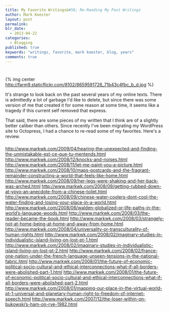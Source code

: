 ```yaml
---
title: My Favorite Writings&#58; Re-Reading My Past Writings
author: Mark Koester
layout: post
permalink: 
blr_date:
  - 2013-04-22
categories:
  - Blogging
published: true
keywords: "writings, favorite, mark koester, blog, years"
comments: true
---
```

# 
 
{% img center http://farm9.staticflickr.com/8102/8659591726_71b43c4fbc_b_d.jpg %}

It's strange to look back on the past several years of my online texts. There is admittedly a lot of garbage I'd like to delete, but since there was some version of me that created it for some reason at some time, it seems like a tragedy if this current self removed that express. 

That said, there are some pieces of my written that I think are of a slightly better caliber than others. Since recently I've been migrating my WordPress site to Octopress, I had a chance to re-read some of my favorites. Here's a review. 

<!--more-->

### 




http://www.markwk.com/2009/04/hearing-the-unexpected-and-finding-the-unmistakable-est-ce-que-tu-mentends.html
http://www.markwk.com/2008/12/knocks-and-noises.html
http://www.markwk.com/2008/11/let-me-paint-you-a-picture.html
http://www.markwk.com/2008/10/maps-postcards-and-the-fragrant-remainder-constructing-a-world-that-feels-like-home.html
http://www.markwk.com/2008/09/her-legs-were-shaking-and-her-back-was-arched.html
http://www.markwk.com/2008/09/getting-rubbed-down-at-yoyo-an-anecdote-from-a-chinese-toilet.html
http://www.markwk.com/2008/09/chinese-water-coolers-dont-cool-the-water-finding-and-losing-your-place-in-a-world.html
http://www.markwk.com/2008/06/walden-globalized-or-life-paths-in-the-world’s-language-woods.html
http://www.markwk.com/2008/03/the-reader-became-the-book.html
http://www.markwk.com/2008/03/strangely-not-at-home-being-at-home-and-away-from-home.html
http://www.markwk.com/2008/04/universality-or-transculturality-of-human-rights.html
http://www.markwk.com/2008/02/imaginary-studies-in-individualistic-island-living-on-lost-pt-1.html
http://www.markwk.com/2008/02/imaginary-studies-in-individualistic-island-living-on-lost-pt-2.html
http://www.markwk.com/2008/02/france-one-nation-under-the-french-language-unseen-tensions-in-the-national-fabric.html
http://www.markwk.com/2008/01/the-future-of-economic-political-socio-cultural-and-ethical-interconnections-what-if-all-borders-were-abolished-part-1.html
http://www.markwk.com/2008/01/the-future-of-economic-political-socio-cultural-and-ethical-interconnections-what-if-all-borders-were-abolished-part-2.html
http://www.markwk.com/2008/01/mapping-our-place-in-the-virtual-world-pt-1-universal-and-planetary-human-right-to-freedom-of-internet-speech.html
http://www.markwk.com/2007/12/the-loser-within-on-bukowski’s-ham-on-rye-1982.html






